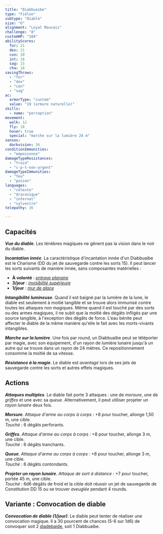 ```yaml
---
title: "Diabbuaibe"
type: "Fiélon"
subtype: "Diable"
size: "G"
alignment: "Loyal Mauvais"
challenge: "8"
customHP: "104"
abilityScores:
  for: 21
  dex: 21
  con: 20
  int: 16
  sag: 15
  cha: 18
savingThrows:
  - "for"
  - "dex"
  - "con"
  - "sag"
ac:
  armorType: "custom"
  value: "19 (armure naturelle)"
skills:
  - name: "perception"
movement:
  walk: 12
  fly: 18
  hover: true
  special: "marche sur la lumière 24 m"
senses:
  darkvision: 36
conditionImmunities:
  - "empoisonne"
damageTypeResistances:
  - "froid"
  - "c-p-t-non-argent"
damageTypeImmunities:
  - "feu"
  - "poison"
languages:
  - "céleste"
  - "draconique"
  - "infernal"
  - "sylvestre"
telepathy: 36

---
```

## Capacités
_**Vue du diable**_. Les ténèbres magiques ne gênent pas la vision dans le noir du diable.

_**Incantation innée**_. La caractéristique d'incantation innée d'un Diabbuaibe est le Charisme (DD du jet de sauvegarde contre les sorts 15). Il peut lancer les sorts suivants de manière innée, sans composantes matérielles :
* **À volonté** : [_entrave planaire_](/grimoire/entrave-planaire/)
* **3/jour** : [_invisibilité supérieure_](/grimoire/invisibilite-superieure/)
* **1/jour** : [_mur de glace_](/grimoire/mur-de-glace/)

_**Intangibilité lumineuse**_. Quand il est baigné par la lumière de la lune, le diable est seulement à moitié tangible et se trouve alors immunisé contre toutes les attaques non magiques. Même quand il est touché par des sorts ou des armes magiques, il ne subit que la moitié des dégâts infligés par une source tangible, à l'exception des dégâts de force. L'eau bénite peut affecter le diable de la même manière qu'elle le fait avec les morts-vivants intangibles.

_**Marche sur la lumière**_. Une fois par round, un Diabbuaibe peut se téléporter par magie, avec son équipement, d'un rayon de lumière lunaire jusqu'à un autre qui se trouve dans un rayon de 24 mètres. Ce repositionnement consomme la moitié de sa vitesse.

_**Résistance à la magie**_. Le diable est _avantagé_ lors de ses jets de sauvegarde contre les sorts et autres effets magiques.

## Actions
_**Attaques multiples**_. Le diable fait porte 3 attaques : une de _morsure_, une de _griffes_ et une avec sa _queue_. Alternativement, il peut utiliser projeter un _rayon lunaire_ deux fois.

_**Morsure**_. _Attaque d'arme au corps à corps_ : +8 pour toucher, allonge 1,50 m, une cible.  
_Touché_ : 6 dégâts perforants.

_**Griffes**_. _Attaque d'arme au corps à corps_ : +8 pour toucher, allonge 3 m, une cible.  
_Touché_ : 6 dégâts tranchants.

_**Queue**_. _Attaque d'arme au corps à corps_ : +8 pour toucher, allonge 3 m, une cible.  
_Touché_ : 6 dégâts contondants.

_**Projeter un rayon lunaire**_. _Attaque de sort à distance_ : +7 pour toucher, portée 45 m, une cible.  
_Touché_ : 6d6 dégâts de froid et la cible doit réussir un jet de sauvegarde de Constitution DD 15 ou se trouver _aveuglée_ pendant 4 rounds.

## Variante : Convocation de diable
_**Convocation de diable (1/jour)**_. Le diable peut tenter de réaliser une convocation magique. Il a 30 pourcent de chances (5-6 sur 1d6) de convoquer soit 2 [diadebaide](/bestiaire/diadebaide/), soit 1 Diabbuaibe.
